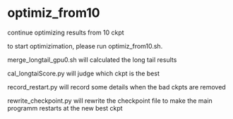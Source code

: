 # optimiz_from10
continue optimizing results from 10 ckpt

to start optimizimation, please run optimiz_from10.sh.

merge_longtail_gpu0.sh  will calculated the long tail results

cal_longtaiScore.py     will judge which ckpt is the best

record_restart.py       will record some details when the bad ckpts are removed

rewrite_checkpoint.py   will rewrite the checkpoint file to make the main programm restarts at the new best ckpt
